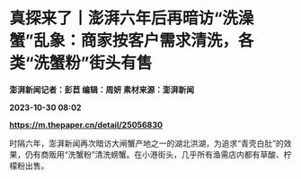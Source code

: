 # 真探来了丨澎湃六年后再暗访“洗澡蟹”乱象：商家按客户需求清洗，各类“洗蟹粉”街头有售
**澎湃新闻记者：彭苣 编辑：周妍 素材来源：澎湃新闻**

**2023-10-30 08:02**

**https://m.thepaper.cn/detail/25056830**

时隔六年，澎湃新闻再次暗访大闸蟹产地之一的湖北洪湖，为追求“青壳白肚”的效果，仍有商贩用“洗蟹粉”清洗螃蟹。在小港街头，几乎所有渔需店内都有草酸、柠檬粉出售。
